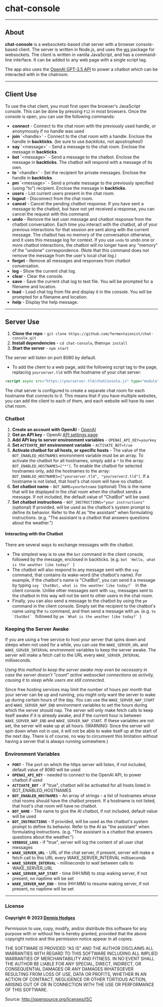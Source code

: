 # chat-console
---

## About

**chat-console** is a websockets-based chat server with a browser console-based client. The server is written in Node.js, and uses the [ws](https://www.npmjs.com/package/ws) package for websockets. The client is written in vanilla JavaScript, and has a command-line interface. It can be added to any web page with a single script tag.

The app also uses the [OpenAI GPT-3.5 API](https://platform.openai.com/docs/api-reference/) to power a chatbot which can be interacted with in the chatroom.

---

## Client Use

To use the chat client, you must first open the browser's JavaScript console. This can be done by pressing `F12` in most browsers. Once the console is open, you can use the following commands:

- **connect** - Connect to the chat room with the previously used handle, or anonymously if no handle was used
- **join \`**\<handle>**\`** - Connect to the chat room with a handle. Enclose the handle in **backticks**. (be sure to use *backticks*, not apostrophes!)
- **say \`**\<message>**\`** - Send a message to the chat room. Enclose the message in **backticks**.
- **bot \`**\<message>**\`** - Send a message to the chatbot. Enclose the message in **backticks**. The chatbot will respond with a message of its own.
- **to \`**\<handle>**\`** - Set the recipient for private messages. Enclose the handle in **backticks**.
- **pm \`**\<message>**\`** - Send a private message to the previously specified (using "to") recipient. Enclose the message in **backticks**.
- **users** - List current users present in the chat room.
- **logout** - Disconnect from the chat room.
- **cancel** - Cancel the pending chatbot response. If you have sent a message to the chatbot, but have not yet received a response, you can cancel the request with this command.
- **undo** - Remove the last user message and chatbot response from the chatbot conversation. Each time you interact with the chatbot, all of your previous interactions for that session are sent along with the current message. The chatbot has no memory of the conversation otherwise, and it uses this message log for context. If you use `undo` to undo one or more chatbot interactions, the chatbot will no longer have any "memory" of the "undone" correspondence. (Note that this command does not remove the message from the user's local chat log.)
- **forget** - Remove all messages and responses from chatbot conversation.
- **log** - Show the current chat log.
- **clear** - Clear the console.
- **save** - Save the current chat log to text file. You will be prompted for a filename and location.
- **load** - Load chat log from file and display it in the console. You will be prompted for a filename and location.
- **help** - Display the help message.

---

## Server Use

1. **Clone the repo** - `git clone https://github.com/fermentaionist/chat-console.git`
2. **Install dependencies** - `cd chat-console`, then`npm install`
3. **Start the server** - `npm start`

The server will listen on port 8080 by default.

* To add the client to a web page, add the following script tag to the page, replacing `yourserver.tld` with the hostname of your chat server:

```html
<script async src="https://yourserver.tld/chatConsole.js" type="module" ></script>
```

The chat server is configured to create a separate chat room for each hostname that connects to it. This means that if you have multiple websites, you can add the client to each of them, and each website will have its own chat room.

### Chatbot

1. **Create an account with OpenAI** - [OpenAI](https://platform.openai.com/)
2. **Get an API key** - OpenAI [API settings page](https://platform.openai.com/account/api-keys)
3. **Add API key to server environment variables** - `OPENAI_API_KEY=yourkey`
4. **Set `ACTIVATE_BOT` environment variable** - `ACTIVATE_BOT=true`
5. **Activate chatbot for all hosts, or specific hosts** - The value of the `BOT_ENABLED_HOSTNAMES` environment variable must be an array. To activate the chatbot for all hostnames, simply add a `*` to the array: `BOT_ENABLED_HOSTNAMES=["*"]`. To enable the chatbot for selected hostnames only, add the hostnames to the array: `BOT_ENABLED_HOSTNAMES=["yourserver.tld", "yourserver2.tld"]`. If a hostname is not listed, that host's chat room will have no chatbot.
6. **Set chatbot name** - `BOT_NAME=yourbotname` (optional) This is the name that will be displayed in the chat room when the chatbot sends a message. If not included, the default value of "ChatBot" will be used.
7. **Set chatbot instructions** - `BOT_INSTRUCTIONS="your instructions"` (optional) If provided, will be used as the chatbot's system prompt to define its behavior. Refer to the AI as "the assistant" when formulating instructions. (e.g. "The assistant is a chatbot that answers questions about the weather.")

#### Interacting with the Chatbot
  There are several ways to exchange messages with the chatbot. 
  * The simplest way is to use the `bot` command in the client console, followed by the message, enclosed in backticks. (e.g. ````bot `Hello, what is the weather like today?` ````) 
  * The chatbot will also respond to any message sent with the `say` command, that contains its wake-word (the chatbot's name). For example, if the chatbot's name is "ChatBot", you can send it a message by typing ````say `ChatBot, what is the weather like today?` ```` in the client console. Unlike other messages sent with `say`, messages sent to the chatbot in this way will not be sent to other users in the chat room.
  * Finally, you can also send a message to the chatbot by using the `pm` command in the client console. Simply set the recipient to the chatbot's name using the `to` command, and then send a message with `pm`. (e.g. ````to `ChatBot` ```` followed by ````pm `What is the weather like today?` ````)

### Keeping the Server Awake
If you are using a free service to host your server that spins down and sleeps when not used for a while, you can use the `WAKE_SERVER_URL` and `WAKE_SERVER_INTERVAL` environment variables to keep the server awake. The server will make a fetch call to the URL every `WAKE_SERVER_INTERVAL` milliseconds. 

*Using this method to keep the server awake may even be necessary in case the server doesn't "count" active websocket connections as activity, causing it to sleep while users are still connected.*

Since free hosting services may limit the number of hours per month that your server can be up and running, you might only want the server to wake up during certain hours of the day. You can use the `WAKE_SERVER_NAP_START` and `WAKE_SERVER_NAP_END` environment variables to set the hours during which the server should nap. The server will only make fetch calls to keep itself awake if it is already awake, and if the current hour is between `WAKE_SERVER_NAP_END` and `WAKE_SERVER_NAP_START`. If these variables are not set, the server will wake up at all hours. (WARNING: Since the server will spin down when not in use, it will not be able to wake itself up at the start of the next day. There is of course, no way to circumvent this limitation without having a server that is always running somewhere.)

### Environment Variables

- **`PORT`** - The port on which the https server will listen, if not included, default value of 8080 will be used
- **`OPENAI_API_KEY`** - needed to connect to the OpenAI API, to power chatbot if used
- **`ACTIVATE_BOT`** - if "true", chatbot will be activated for all hosts listed in BOT_ENABLED_HOSTNAMES
- **`BOT_ENABLED_HOSTNAMES`** - An array of strings - a list of hostnames whose chat rooms should have the chatbot present. If a hostname is not listed, that host's chat room will have no chatbot.
- **`BOT_NAME`** - The name to give the AI chatbot, if not included, default value will be used
- **`BOT_INSTRUCTIONS`** - If provided, will be used as the chatbot's system prompt to define its behavior. Refer to the AI as "the assistant" when formulating instructions. (e.g. "The assistant is a chatbot that answers questions about the weather.")
- **`VERBOSE_LOGS`** - if "true", server will log the content of all user chat messages
- **`WAKE_SERVER_URL`** - URL of the chat server, if present, server will make a fetch call to this URL every WAKE_SERVER_INTERVAL milliseconds
- **`WAKE_SERVER_INTERVAL`** - milliseconds to wait between calls to WAKE_SERVER_URL
- **`WAKE_SERVER_NAP_START`** - time (HH:MM) to stop waking server, if not present, no naptime will be set
- **`WAKE_SERVER_NAP_END`** - time (HH:MM) to resume waking server, if not present, no naptime will be set

---

### License

#### Copyright © 2023 [Dennis Hodges](https://dennis-hodges.com)

Permission to use, copy, modify, and/or distribute this software for any purpose with or without fee is hereby granted, provided that the above copyright notice and this permission notice appear in all copies.

THE SOFTWARE IS PROVIDED "AS IS" AND THE AUTHOR DISCLAIMS ALL WARRANTIES WITH REGARD TO THIS SOFTWARE INCLUDING ALL IMPLIED WARRANTIES OF MERCHANTABILITY AND FITNESS. IN NO EVENT SHALL THE AUTHOR BE LIABLE FOR ANY SPECIAL, DIRECT, INDIRECT, OR CONSEQUENTIAL DAMAGES OR ANY DAMAGES WHATSOEVER RESULTING FROM LOSS OF USE, DATA OR PROFITS, WHETHER IN AN ACTION OF CONTRACT, NEGLIGENCE OR OTHER TORTIOUS ACTION, ARISING OUT OF OR IN CONNECTION WITH THE USE OR PERFORMANCE OF THIS SOFTWARE.

Source: http://opensource.org/licenses/ISC